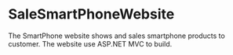 # SaleSmartPhoneWebsite
The SmartPhone website shows and sales smartphone products to customer. The website use ASP.NET MVC to build.
